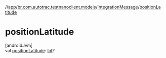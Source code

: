 //[app](../../../index.md)/[br.com.autotrac.testnanoclient.models](../index.md)/[IntegrationMessage](index.md)/[positionLatitude](position-latitude.md)

# positionLatitude

[androidJvm]\
val [positionLatitude](position-latitude.md): [Int](https://kotlinlang.org/api/latest/jvm/stdlib/kotlin/-int/index.html)?
